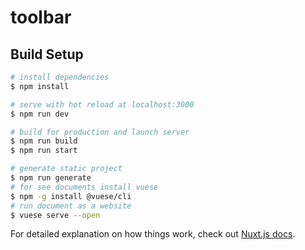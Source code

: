 # toolbar

## Build Setup

```bash
# install dependencies
$ npm install

# serve with hot reload at localhost:3000
$ npm run dev

# build for production and launch server
$ npm run build
$ npm run start

# generate static project
$ npm run generate
# for see documents install vuese 
$ npm -g install @vuese/cli
# run document as a website
$ vuese serve --open
```


For detailed explanation on how things work, check out [Nuxt.js docs](https://nuxtjs.org).
